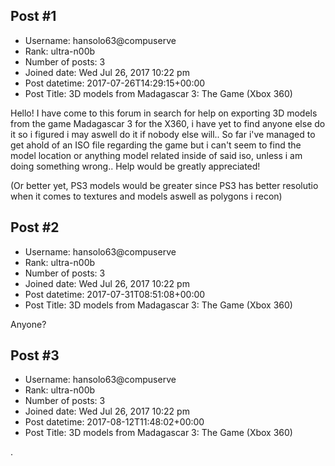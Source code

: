 ## Post #1
- Username: hansolo63@compuserve
- Rank: ultra-n00b
- Number of posts: 3
- Joined date: Wed Jul 26, 2017 10:22 pm
- Post datetime: 2017-07-26T14:29:15+00:00
- Post Title: 3D models from Madagascar 3: The Game (Xbox 360)

Hello! I have come to this forum in search for help on exporting 3D models from the game Madagascar 3 for the X360, i have yet to find anyone else do it so i figured i may aswell do it if nobody else will.. So far i've managed to get ahold of an ISO file regarding the game but i can't seem to find the model location or anything model related inside of said iso, unless i am doing something wrong.. Help would be greatly appreciated!

(Or better yet, PS3 models would be greater since PS3 has better resolutio when it comes to textures and models aswell as polygons i recon)
## Post #2
- Username: hansolo63@compuserve
- Rank: ultra-n00b
- Number of posts: 3
- Joined date: Wed Jul 26, 2017 10:22 pm
- Post datetime: 2017-07-31T08:51:08+00:00
- Post Title: 3D models from Madagascar 3: The Game (Xbox 360)

Anyone?
## Post #3
- Username: hansolo63@compuserve
- Rank: ultra-n00b
- Number of posts: 3
- Joined date: Wed Jul 26, 2017 10:22 pm
- Post datetime: 2017-08-12T11:48:02+00:00
- Post Title: 3D models from Madagascar 3: The Game (Xbox 360)

.

